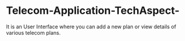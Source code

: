 # Telecom-Application-TechAspect-
It is an User Interface where you can add a new plan or view details of various telecom plans.
